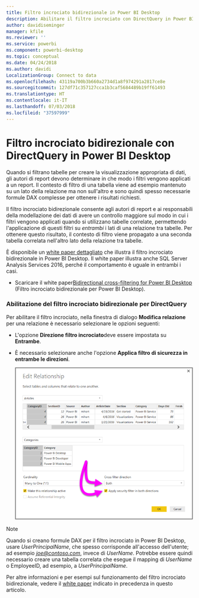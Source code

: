 ```yaml
---
title: Filtro incrociato bidirezionale in Power BI Desktop
description: Abilitare il filtro incrociato con DirectQuery in Power BI Desktop
author: davidiseminger
manager: kfile
ms.reviewer: ''
ms.service: powerbi
ms.component: powerbi-desktop
ms.topic: conceptual
ms.date: 04/24/2018
ms.author: davidi
LocalizationGroup: Connect to data
ms.openlocfilehash: 43119a700b3b660a2734d1a8f974291a2817ce8e
ms.sourcegitcommit: 127df71c357127cca1b3caf5684489b19ff61493
ms.translationtype: HT
ms.contentlocale: it-IT
ms.lasthandoff: 07/03/2018
ms.locfileid: "37597999"
---
```

# <a name="bidirectional-cross-filtering-using-directquery-in-power-bi-desktop"></a>Filtro incrociato bidirezionale con DirectQuery in Power BI Desktop

Quando si filtrano tabelle per creare la visualizzazione appropriata di dati, gli autori di report devono determinare in che modo i filtri vengono applicati a un report. Il contesto di filtro di una tabella viene ad esempio mantenuto su un lato della relazione ma non sull'altro e sono quindi spesso necessarie formule DAX complesse per ottenere i risultati richiesti.

Il filtro incrociato bidirezionale consente agli autori di report e ai responsabili della modellazione dei dati di avere un controllo maggiore sul modo in cui i filtri vengono applicati quando si utilizzano tabelle correlate, permettendo l'applicazione di questi filtri su *entrambi* i lati di una relazione tra tabelle. Per ottenere questo risultato, il contesto di filtro viene propagato a una seconda tabella correlata nell'altro lato della relazione tra tabelle.

È disponibile un [white paper dettagliato](http://download.microsoft.com/download/2/7/8/2782DF95-3E0D-40CD-BFC8-749A2882E109/Bidirectional%20cross-filtering%20in%20Analysis%20Services%202016%20and%20Power%20BI.docx) che illustra il filtro incrociato bidirezionale in Power BI Desktop. Il white paper illustra anche SQL Server Analysis Services 2016, perché il comportamento è uguale in entrambi i casi.

* Scaricare il white paper[Bidirectional cross-filtering for Power BI Desktop](http://download.microsoft.com/download/2/7/8/2782DF95-3E0D-40CD-BFC8-749A2882E109/Bidirectional%20cross-filtering%20in%20Analysis%20Services%202016%20and%20Power%20BI.docx) (Filtro incrociato bidirezionale per Power BI Desktop).

### <a name="enabling-bidirectional-cross-filtering-for-directquery"></a>Abilitazione del filtro incrociato bidirezionale per DirectQuery

Per abilitare il filtro incrociato, nella finestra di dialogo **Modifica relazione** per una relazione è necessario selezionare le opzioni seguenti:

* L'opzione **Direzione filtro incrociato**deve essere impostata su **Entrambe**.
* È necessario selezionare anche l'opzione **Applica filtro di sicurezza in entrambe le direzioni**.

  ![](media/desktop-bidirectional-filtering/bidirectional-filtering_2.png)

> [!NOTE]
> Quando si creano formule DAX per il filtro incrociato in Power BI Desktop, usare *UserPrincipalName*, che spesso corrisponde all'accesso dell'utente; ad esempio <em>joe@contoso.com</em>, invece di *UserName*. Potrebbe essere quindi necessario creare una tabella correlata che esegue il mapping di *UserName* o EmployeeID, ad esempio, a *UserPrincipalName*.

Per altre informazioni e per esempi sul funzionamento del filtro incrociato bidirezionale, vedere il [white paper](http://download.microsoft.com/download/2/7/8/2782DF95-3E0D-40CD-BFC8-749A2882E109/Bidirectional%20cross-filtering%20in%20Analysis%20Services%202016%20and%20Power%20BI.docx) indicato in precedenza in questo articolo.

